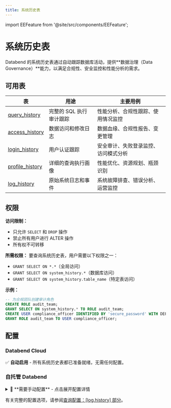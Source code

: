 ```yaml
---
title: 系统历史表
---
```


import EEFeature from '@site/src/components/EEFeature';

<EEFeature featureName='SYSTEM HISTORY'/>

# 系统历史表

Databend 的系统历史表通过自动跟踪数据库活动，提供**数据治理（Data Governance）**能力，以满足合规性、安全监控和性能分析的需求。

## 可用表

| 表 | 用途 | 主要用例 |
|-------|---------|---------------|
| [query_history](query-history.md) | 完整的 SQL 执行审计跟踪 | 性能分析、合规性跟踪、使用情况监控 |
| [access_history](access-history.md) | 数据访问和修改日志 | 数据血缘、合规性报告、变更管理 |
| [login_history](login-history.md) | 用户认证跟踪 | 安全审计、失败登录监控、访问模式分析 |
| [profile_history](profile-history.md) | 详细的查询执行画像 | 性能优化、资源规划、瓶颈识别 |
| [log_history](log-history.md) | 原始系统日志和事件 | 系统故障排查、错误分析、运营监控 |

## 权限

**访问限制：**
- 只允许 `SELECT` 和 `DROP` 操作
- 禁止所有用户进行 ALTER 操作
- 所有权不可转移

**所需权限：**
要查询系统历史表，用户需要以下权限之一：
- `GRANT SELECT ON *.*`（全局访问）
- `GRANT SELECT ON system_history.*`（数据库访问）
- `GRANT SELECT ON system_history.table_name`（特定表访问）

**示例：**
```sql
-- 为合规团队创建审计角色
CREATE ROLE audit_team;
GRANT SELECT ON system_history.* TO ROLE audit_team;
CREATE USER compliance_officer IDENTIFIED BY 'secure_password' WITH DEFAULT_ROLE='audit_team';
GRANT ROLE audit_team TO USER compliance_officer;
```

## 配置

### Databend Cloud
✅ **自动启用** - 所有系统历史表都已准备就绪，无需任何配置。

### 自托管 Databend

<details>
<summary>📝 **需要手动配置** - 点击展开配置详情</summary>

#### 最小化配置
要启用系统历史表，您必须在 `databend-query.toml` 中配置所有 5 张表：

```toml
[log.history]
on = true

# 必须配置所有 5 张表才能启用历史记录
# retention 是可选的（默认：168 小时 = 7 天）
[[log.history.tables]]
table_name = "query_history"
retention = 168  # 可选：7 天（默认）

[[log.history.tables]]
table_name = "login_history"
retention = 168  # 可选：7 天（默认）

[[log.history.tables]]
table_name = "access_history"
retention = 168  # 可选：7 天（默认）

[[log.history.tables]]
table_name = "profile_history"
retention = 168  # 可选：7 天（默认）

[[log.history.tables]]
table_name = "log_history"
retention = 168  # 可选：7 天（默认）
```

#### 自定义存储（可选）
默认情况下，历史表使用您的主数据库存储。要使用独立的 S3 存储：

```toml
[log.history]
on = true
storage_on = true

[log.history.storage]
type = "s3"

[log.history.storage.s3]
bucket = "your-history-bucket"
root = "history_tables"
endpoint_url = "https://s3.amazonaws.com"
access_key_id = "your-access-key"
secret_access_key = "your-secret-key"


[[log.history.tables]]
table_name = "query_history"

[[log.history.tables]]
table_name = "profile_history"

[[log.history.tables]]
table_name = "login_history"

[[log.history.tables]]
table_name = "access_history"
```

> ⚠️ **注意：** 更改存储配置时，现有的历史表将被删除并重新创建。

</details>

有关完整的配置选项，请参阅[查询配置：[log.history] 部分](/guides/deploy/references/node-config/query-config#loghistory-section)。
